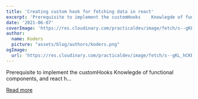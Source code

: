 ```yaml
---
title: 'Creating custom hook for fetching data in react'
excerpt: 'Prerequisite to implement the customHooks    Knowlegde of functional components, and react h...'
date: '2021-06-07'
coverImage: 'https://res.cloudinary.com/practicaldev/image/fetch/s--gKL_hCKB--/c_imagga_scale,f_auto,fl_progressive,h_420,q_auto,w_1000/https://dev-to-uploads.s3.amazonaws.com/uploads/articles/dhsu9c3myeyhqn3pr8bk.jpg'
author:
  name: Koders
  picture: "assets/blog/authors/koders.png"
ogImage:
  url: 'https://res.cloudinary.com/practicaldev/image/fetch/s--gKL_hCKB--/c_imagga_scale,f_auto,fl_progressive,h_420,q_auto,w_1000/https://dev-to-uploads.s3.amazonaws.com/uploads/articles/dhsu9c3myeyhqn3pr8bk.jpg'
---
```


Prerequisite to implement the customHooks    Knowlegde of functional components, and react h...

[Read more](https://dev.to/keyurparalkar/creating-custom-hook-for-fetching-data-in-react-3mo3)

